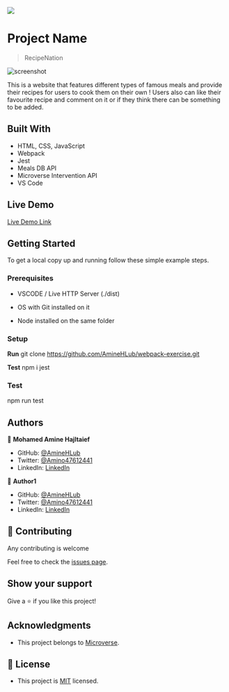![](https://img.shields.io/badge/Microverse-blueviolet)

# Project Name

> RecipeNation

![screenshot](./app_screenshot.png)

This is a website that features different types of famous meals and provide their recipes for users to cook them on their own ! Users also can like their favourite recipe and comment on it or if they think there can be something to be added.

## Built With

- HTML, CSS, JavaScript
- Webpack
- Jest
- Meals DB API
- Microverse Intervention API
- VS Code

## Live Demo

[Live Demo Link](https://url/dist/)


## Getting Started

To get a local copy up and running follow these simple example steps.

### Prerequisites

- VSCODE / Live HTTP Server (./dist)

- OS with Git installed on it

- Node installed on the same folder


### Setup

**Run** git clone https://github.com/AmineHLub/webpack-exercise.git

**Test**
npm i jest

### Test
npm run test 

## Authors

👤 **Mohamed Amine Hajltaief**

- GitHub: [@AmineHLub](https://github.com/AmineHLub)
- Twitter: [@Amino47612441](https://twitter.com/Amino47612441)
- LinkedIn: [LinkedIn](https://www.linkedin.com/in/mohamed-amine-hajltaief-b18863163/)

👤 **Author1**

- GitHub: [@AmineHLub](https://github.com/AmineHLub)
- Twitter: [@Amino47612441](https://twitter.com/Amino47612441)
- LinkedIn: [LinkedIn](https://www.linkedin.com/in/mohamed-amine-hajltaief-b18863163/)



## 🤝 Contributing

Any contributing is welcome

Feel free to check the [issues page](https://github.com/AmineHLub/recipe-nation/issues).

## Show your support

Give a ⭐️ if you like this project!

## Acknowledgments

- This project belongs to [Microverse](https://microverse.org/).

## 📝 License

- This project is [MIT](./Licenses/MIT.md) licensed.
